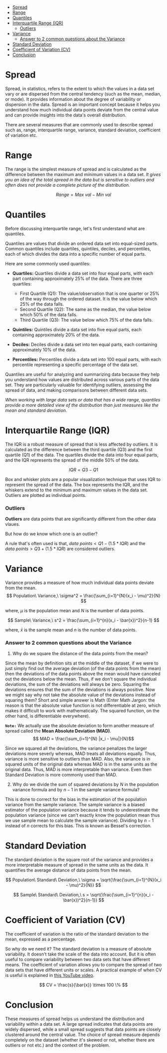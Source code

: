 - [Spread](#spread)
- [Range](#range)
- [Quantiles](#quantiles)
- [Interquartile Range (IQR)](#interquartile-range-iqr)
    - [Outliers](#outliers)
- [Variance](#variance)
    - [Answer to 2 common questions about the Variance](#answer-to-2-common-questions-about-the-variance)
- [Standard Deviation](#standard-deviation)
- [Coefficient of Variation (CV)](#coefficient-of-variation-cv)
- [Conclusion](#conclusion)


# Spread
Spread, in statistics, refers to the extent to which the values in a data set vary or are dispersed from the central tendency (such as the mean, median, or mode). It provides information about the degree of variability or dispersion in the data. Spread is an important concept because it helps you understand how much individual data points deviate from the central value and can provide insights into the data's overall distribution.

There are several measures that are commonly used to describe spread such as, range, interquartile range, variance, standard deviation, coefficient of variation etc.

# Range
The range is the simplest measure of spread and is calculated as the difference between the maximum and minimum values in a data set. *It gives you an idea of the total spread in the data but is sensitive to outliers and often does not provide a complete picture of the distribution.*

$$ Range = Max\ val - Min\ val $$

# Quantiles
Before discussing interquartile range, let's first understand what are quantiles.

Quantiles are values that divide an ordered data set into equal-sized parts. Common quantiles include quartiles, quintiles, deciles, and percentiles, each of which divides the data into a specific number of equal parts.

Here are some commonly used quantiles:

  - **Quartiles:** Quartiles divide a data set into four equal parts, with each part containing approximately 25% of the data. There are three quartiles:
    - First Quartile (Q1): The value/observation that is one quarter or 25% of the way through the ordered dataset. It is the value below which 25% of the data falls.
    - Second Quartile (Q2): The same as the median, the value below which 50% of the data falls.
    - Third Quartile (Q3): The value below which 75% of the data falls.

- **Quintiles:** Quintiles divide a data set into five equal parts, each containing approximately 20% of the data.

- **Deciles:** Deciles divide a data set into ten equal parts, each containing approximately 10% of the data.

- **Percentiles:** Percentiles divide a data set into 100 equal parts, with each percentile representing a specific percentage of the data set.

Quantiles are useful for analyzing and summarizing data because they help you understand how values are distributed across various parts of the data set. They are particularly valuable for identifying outliers, assessing the spread of data, and making comparisons between different data sets. 

*When working with large data sets or data that has a wide range, quantiles provide a more detailed view of the distribution than just measures like the mean and standard deviation.*

# Interquartile Range (IQR)

The IQR is a robust measure of spread that is less affected by outliers. It is calculated as the difference between the third quartile (Q3) and the first quartile (Q1) of the data. The quartiles divide the data into four equal parts, and the IQR represents the spread of the middle 50% of the data.

$$ IQR = Q3 - Q1 $$

Box and whisker plots are a popular visualization technique that uses IQR to represent the spread of the data. The box represents the IQR, and the whiskers extend to the minimum and maximum values in the data set. Outliers are plotted as individual points.

### Outliers
**Outliers** are data points that are significantly different from the other data vlaues. 

But how do we know which one is an outlier? 

A rule that's often used is that, $data\ points < Q1 - (1.5 * IQR)$ and the $data\ points > Q3 + (1.5 * IQR)$ are considered outliers.


# Variance

Variance provides a measure of how much individual data points deviate from the mean. 
$$ Population\ Variance,\ \sigma^2 = \frac{\sum_{i=1}^{N}(x_i - \mu)^2}{N} $$

where, $\mu$ is the population mean and $N$ is the number of data points.

$$ Sample\ Variance,\ s^2 = \frac{\sum_{i=1}^{n}(x_i - \bar{x})^2}{n-1} $$

where, $\bar{x}$ is the sample mean and $n$ is the number of data points.

### Answer to 2 common questions about the Variance
1. Why do we square the distance of the data points from the mean? 

Since the mean by definition sits at the middle of the dataset, if we were to just simply find out the average deviation (of the data points from the mean) then the deviations of the data points above the mean would have canceled out the deviations below the mean. Thus, if we don't square the individual deviations, the sum of the deviations will always be zero. Squaring the deviations ensures that the sum of the deviations is always positive. Now we might say why not take the absolute value of the deviations instead of squaring them? Short and simple answer is Math (Enter Math Jargon: the reason is that the absolute value function is not differentiable at zero, which makes it difficult to work with mathematically. The squared function, on the other hand, is differentiable everywhere). 

**`Note:`** We actually use the absolute deviation to form another measure of spread called the **Mean Absolute Deviation (MAD)**.
$$ MAD = \frac{\sum_{i=1}^{N} |x_i - \mu|}{N}$$

Since we squared all the deviations, the variance penalizes the larger deviations more severly whereas, MAD treats all deviations equally. Thus, variance is more sensitive to outliers than MAD. Also, the variance is in squared units of the original data whereas MAD is in the same units as the original data. Thus, MAD is more interpretable than variance. Even then Standard Deviation is more commonly used than MAD.

2. Why do we divide the sum of squared deviations by $N$ in the population variance formula and by $n-1$ in the sample variance formula? 
 
This is done to correct for the bias in the estimation of the population variance from the sample variance. The sample variance is a biased estimator of the population variance because it tends to underestimate the population variance (since we can't exactly know the population mean thus we use sample mean to calculate the sample variance). Dividing by $n-1$ instead of $n$ corrects for this bias. This is known as Bessel's correction.


# Standard Deviation

The standard deviation is the square root of the variance and provides a more interpretable measure of spread in the same units as the data. It quantifies the average distance of data points from the mean.

$$ Population\ Standard\ Deviation,\ \sigma = \sqrt{\frac{\sum_{i=1}^{N}(x_i - \mu)^2}{N}} $$

$$ Sample\ Standard\ Deviation,\ s = \sqrt{\frac{\sum_{i=1}^{n}(x_i - \bar{x})^2}{n-1}} $$


# Coefficient of Variation (CV)

The coefficient of variation is the ratio of the standard deviation to the mean, expressed as a percentage. 

So why do we need it? The standard deviation is a measure of absolute variability. It doesn't take the scale of the data into account. But it is often useful to compare variability between two data sets that have different means. The coefficient of variation allows you to compare the spread of two data sets that have different units or scales. A practical example of when CV is useful is explained in [this YouTube video](https://www.youtube.com/watch?v=9dwLKGoaeEs&list=PLTNMv857s9WVStKLco6ZBOsfSGXzJ1L0f&index=8). 


$$ CV = \frac{s}{\bar{x}} \times 100 \% $$


# Conclusion
These measures of spread helps us understand the distribution and variability within a data set. A large spread indicates that data points are widely dispersed, while a small spread suggests that data points are closely clustered around the central value. The choice of spread measure depends completely on the dataset (whether it's skewed or not, whether there are outliers or not etc.) and the context of the problem.
